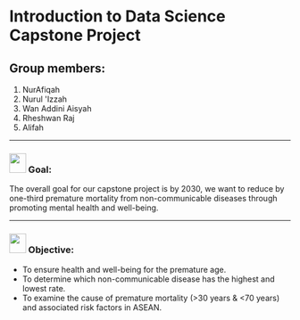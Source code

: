 # Introduction to Data Science Capstone Project

## Group members:
1. NurAfiqah
2. Nurul 'Izzah
3. Wan Addini Aisyah
4. Rheshwan Raj
5. Alifah

---

### <img src="https://c.tenor.com/ubvX6P6dkhUAAAAi/question-mark.gif" width="30px" height="35px"> Goal:
The overall goal for our capstone project is by 2030, we want to reduce by one-third premature mortality from non-communicable diseases through promoting mental health and well-being.


---

### <img src="https://c.tenor.com/ubvX6P6dkhUAAAAi/question-mark.gif" width="30px" height="35px"> Objective:
- To ensure health and well-being for the premature age.
- To determine which non-communicable disease has the highest and lowest rate.
- To examine the cause of premature mortality (>30 years & <70 years) and associated risk factors in ASEAN.